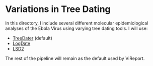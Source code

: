 # Variations in Tree Dating

In this directory, I include several different molecular epidemiological analyses of the Ebola Virus using varying tree dating tools. I will use:
* [TreeDater](https://github.com/Cyoung02/ViReport-Ebola/tree/master/DatingTools/treedater) (default)
* [LogDate](https://github.com/Cyoung02/ViReport-Ebola/tree/master/DatingTools/LogDate)
* [LSD2](https://github.com/Cyoung02/ViReport-Ebola/tree/master/DatingTools/LSD2)

The rest of the pipeline will remain as the default used by ViReport.
